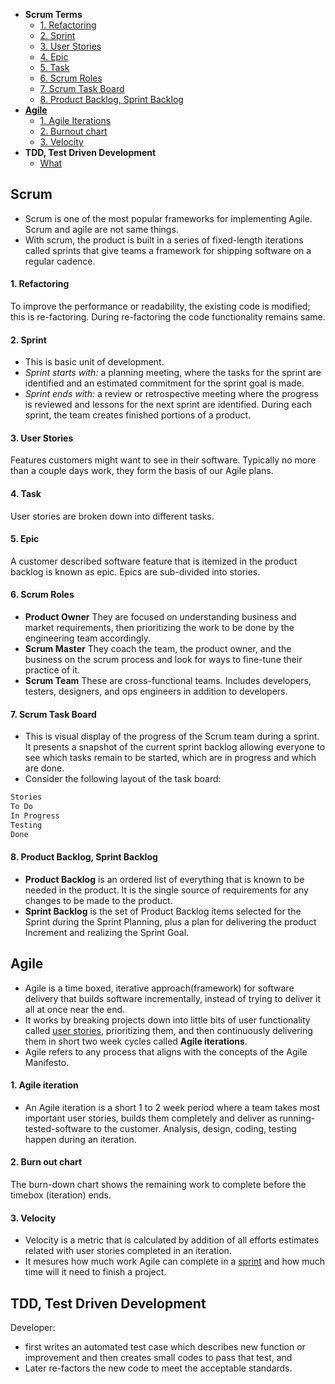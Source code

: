 - **Scrum Terms**
  - [1. Refactoring](#rf)
  - [2. Sprint](#sp)
  - [3. User Stories](#us)
  - [4. Epic](#ep)
  - [5. Task](#ta)
  - [6. Scrum Roles](#sr)
  - [7. Scrum Task Board](#st)
  - [8. Product Backlog, Sprint Backlog](#ps)
- **[Agile](#ag)**
  - [1. Agile Iterations](#ai)
  - [2. Burnout chart](#bc)
  - [3. Velocity](#v)
- **TDD, Test Driven Development**
  - [What](#tdd)

## Scrum
- Scrum is one of the most popular frameworks for implementing Agile. Scrum and agile are not same things.
- With scrum, the product is built in a series of fixed-length iterations called sprints that give teams a framework for shipping software on a regular cadence.

<a name=rf></a>
#### 1. Refactoring
To improve the performance or readability, the existing code is modified; this is re-factoring. During re-factoring the code functionality remains same.

<a name=sp></a>
#### 2. Sprint
- This is basic unit of development.
- _Sprint starts with:_ a planning meeting, where the tasks for the sprint are identified and an estimated commitment for the sprint goal is made.
- _Sprint ends with:_ a review or retrospective meeting where the progress is reviewed and lessons for the next sprint are identified. During each sprint, the team creates finished portions of a product.

<a name=us></a>
#### 3. User Stories
Features customers might want to see in their software. Typically no more than a couple days work, they form the basis of our Agile plans.
<a name=ta></a>
#### 4. Task 
User stories are broken down into different tasks.
<a name=ep></a>
#### 5. Epic 
A customer described software feature that is itemized in the product backlog is known as epic. Epics are sub-divided into stories.

<a name=sr></a>
#### 6. Scrum Roles
- **Product Owner** They are focused on understanding business and market requirements, then prioritizing the work to be done by the engineering team accordingly.
- **Scrum Master** They coach the team, the product owner, and the business on the scrum process and look for ways to fine-tune their practice of it.
- **Scrum Team** These are cross-functional teams. Includes developers, testers, designers, and ops engineers in addition to developers.

<a name=st></a>
#### 7. Scrum Task Board
- This is visual display of the progress of the Scrum team during a sprint. It presents a snapshot of the current sprint backlog allowing everyone to see which tasks remain to be started, which are in progress and which are done.
- Consider the following layout of the task board:
```c
Stories
To Do
In Progress
Testing
Done
```

<a name=ps></a>
#### 8. Product Backlog, Sprint Backlog
- **Product Backlog** is an ordered list of everything that is known to be needed in the product. It is the single source of requirements for any changes to be made to the product.
- **Sprint Backlog** is the set of Product Backlog items selected for the Sprint during the Sprint Planning, plus a plan for delivering the product Increment and realizing the Sprint Goal.

<a name=ag></a>
## Agile
- Agile is a time boxed, iterative approach(framework) for software delivery that builds software incrementally, instead of trying to deliver it all at once near the end.
- It works by breaking projects down into little bits of user functionality called [user stories](#us), prioritizing them, and then continuously delivering them in short two week cycles called **Agile iterations**.
- Agile refers to any process that aligns with the concepts of the Agile Manifesto.

<a name=ai></a>
#### 1. Agile iteration
- An Agile iteration is a short 1 to 2 week period where a team takes most important user stories, builds them completely and deliver as running-tested-software to the customer. Analysis, design, coding, testing happen during an iteration.

<a name=bc></a>
#### 2. Burn out chart
The burn-down chart shows the remaining work to complete before the timebox (iteration) ends.

<a name=v></a>
#### 3. Velocity
- Velocity is a metric that is calculated by addition of all efforts estimates related with user stories completed in an iteration. 
- It mesures how much work Agile can complete in a [sprint](#sp) and how much time will it need to finish a project.

<a name=tdd></a>
## TDD, Test Driven Development
Developer:
- first writes an automated test case which describes new function or improvement and then creates small codes to pass that test, and
- Later re-factors the new code to meet the acceptable standards.
